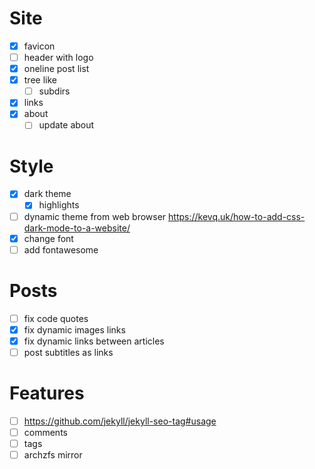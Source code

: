 # Site

- [x] favicon
- [ ] header with logo
- [x] oneline post list
- [x] tree like
  - [ ] subdirs
- [x] links
- [x] about
  - [ ] update about

# Style

- [x] dark theme
  - [x] highlights
- [ ] dynamic theme from web browser
      https://kevq.uk/how-to-add-css-dark-mode-to-a-website/
- [x] change font
- [ ] add fontawesome

# Posts

- [ ] fix code quotes
- [x] fix dynamic images links
- [x] fix dynamic links between articles
- [ ] post subtitles as links

# Features

- [ ] https://github.com/jekyll/jekyll-seo-tag#usage
- [ ] comments
- [ ] tags
- [ ] archzfs mirror
